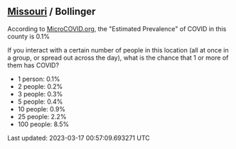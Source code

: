 
## [Missouri](/united-states/missouri) / Bollinger

According to [MicroCOVID.org](http://microcovid.org),
the "Estimated Prevalence" of COVID in this county is 0.1%

If you interact with a certain number of people in this location
(all at once in a group, or spread out across the day), what is the chance that
1 or more of them has COVID?

- 1 person: 0.1%
- 2 people: 0.2%
- 3 people: 0.3%
- 5 people: 0.4%
- 10 people: 0.9%
- 25 people: 2.2%
- 100 people: 8.5%

Last updated: 2023-03-17 00:57:09.693271 UTC
